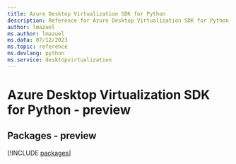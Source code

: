 ```yaml
---
title: Azure Desktop Virtualization SDK for Python
description: Reference for Azure Desktop Virtualization SDK for Python
author: lmazuel
ms.author: lmazuel
ms.data: 07/12/2023
ms.topic: reference
ms.devlang: python
ms.service: desktopvirtualization
---
```

# Azure Desktop Virtualization SDK for Python - preview
## Packages - preview
[!INCLUDE [packages](desktop-virtualization-index.md)]
